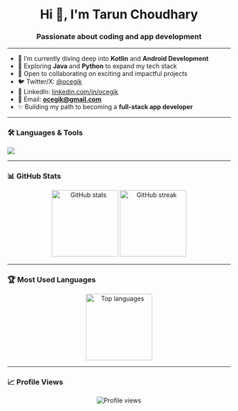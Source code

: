 <h1 align="center">Hi 👋, I'm Tarun Choudhary</h1>
<h3 align="center">Passionate about coding and app development</h3>

---

- 🔭 I’m currently diving deep into **Kotlin** and **Android Development**
- 🌱 Exploring **Java** and **Python** to expand my tech stack
- 🤝 Open to collaborating on exciting and impactful projects
- 🐦 Twitter/X: [@ocegik](https://twitter.com/ocegik)
- 💼 LinkedIn: [linkedin.com/in/ocegik](https://www.linkedin.com/in/ocegik)
- 📧 Email: **ocegik@gmail.com**
- ✨ Building my path to becoming a **full-stack app developer**

---

### 🛠 Languages & Tools
<p align="left">
  <img src="https://skillicons.dev/icons?i=kotlin,java,python,androidstudio,git,cs,cpp,bash,go,mysql,c,firebase" />
</p>

---

### 📊 GitHub Stats
<p align="center">
  <img src="https://github-readme-stats.vercel.app/api?username=ocegik&show_icons=true&theme=radical" alt="GitHub stats" height="150"/>
  <img src="https://github-readme-streak-stats.herokuapp.com/?user=ocegik&theme=radical" alt="GitHub streak" height="150"/>
</p>

---

### 🏆 Most Used Languages
<p align="center">
  <img src="https://github-readme-stats.vercel.app/api/top-langs/?username=ocegik&layout=compact&theme=radical" alt="Top languages" height="150"/>
</p>

---

### 📈 Profile Views
<p align="center">
  <img src="https://komarev.com/ghpvc/?username=ocegik&label=Profile%20views&color=0e75b6&style=flat" alt="Profile views"/>
</p>




<!---
ocegik/ocegik is a ✨ special ✨ repository because its `README.md` (this file) appears on your GitHub profile.
You can click the Preview link to take a look at your changes.
--->
